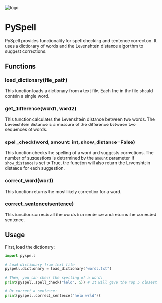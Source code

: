 <img scr='https://raw.githubusercontent.com/vertmit/pyspell/logo/pyspell.png' alt='logo'>

# PySpell
PySpell provides functionality for spell checking and sentence correction. It uses a dictionary of words and the Levenshtein distance algorithm to suggest corrections.

## Functions

### load_dictionary(file_path)
This function loads a dictionary from a text file. Each line in the file should contain a single word.

### get_difference(word1, word2)
This function calculates the Levenshtein distance between two words. The Levenshtein distance is a measure of the difference between two sequences of words.

### spell_check(word, amount: int, show_distance=False)
This function checks the spelling of a word and suggests corrections. The number of suggestions is determined by the `amount` parameter. If `show_distance` is set to True, the function will also return the Levenshtein distance for each suggestion.

### correct_word(word)
This function returns the most likely correction for a word.

### correct_sentence(sentence)
This function corrects all the words in a sentence and returns the corrected sentence.

## Usage

First, load the dictionary:

```python
import pyspell

# Load dictionary from text file
pyspell.dictionary = load_dictionary("words.txt")

# Then, you can check the spelling of a word:
print(pyspell.spell_check("helo", 5)) # It will give the top 5 closest words

# Or correct a sentence:
print(pyspell.correct_sentence("helo wrld"))
```
